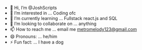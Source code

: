 - 👋 Hi, I’m @JoshScripts
- 👀 I’m interested in ... Coding ofc  
- 🌱 I’m currently learning ... Fullstack react.js and SQL 
- 💞️ I’m looking to collaborate on ... anything
- 📫 How to reach me ... email me metromelody123@gmail.com
- 😄 Pronouns: ... he/him
- ⚡ Fun fact: ... I have a dog

<!---
JoshScripts/JoshScripts is a ✨ special ✨ repository because its `README.md` (this file) appears on your GitHub profile.
You can click the Preview link to take a look at your changes.
--->

